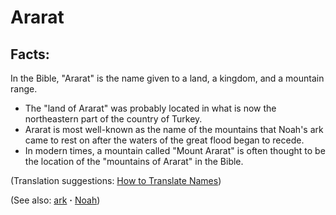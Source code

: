 # Ararat #

## Facts: ##

In the Bible, "Ararat" is the name given to a land, a kingdom, and a mountain range.

* The "land of Ararat" was probably located in what is now the northeastern part of the country of Turkey.
* Ararat is most well-known as the name of the mountains that Noah's ark came to rest on after the waters of the great flood began to recede.
* In modern times, a mountain called "Mount Ararat" is often thought to be the location of the "mountains of Ararat" in the Bible.

(Translation suggestions: [How to Translate Names](https://git.door43.org/Door43/en-ta-translate-vol1/src/master/content/translate_names.md))

(See also: [ark](../other/ark.md) **·** [Noah](../other/noah.md))

